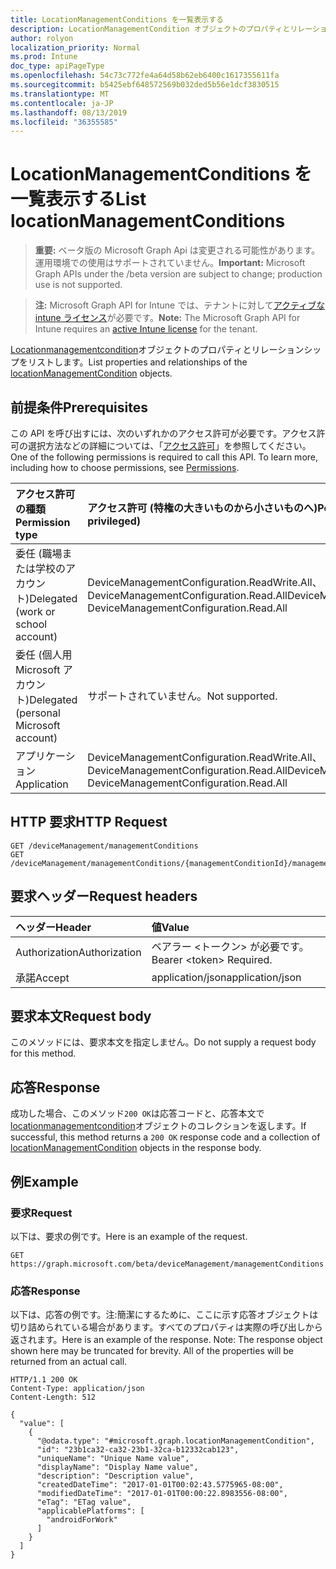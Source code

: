 ```yaml
---
title: LocationManagementConditions を一覧表示する
description: LocationManagementCondition オブジェクトのプロパティとリレーションシップをリストします。
author: rolyon
localization_priority: Normal
ms.prod: Intune
doc_type: apiPageType
ms.openlocfilehash: 54c73c772fe4a64d58b62eb6400c1617355611fa
ms.sourcegitcommit: b5425ebf648572569b032ded5b56e1dcf3830515
ms.translationtype: MT
ms.contentlocale: ja-JP
ms.lasthandoff: 08/13/2019
ms.locfileid: "36355585"
---
```

# <a name="list-locationmanagementconditions"></a><span data-ttu-id="bf5a7-103">LocationManagementConditions を一覧表示する</span><span class="sxs-lookup"><span data-stu-id="bf5a7-103">List locationManagementConditions</span></span>

> <span data-ttu-id="bf5a7-104">**重要:** ベータ版の Microsoft Graph Api は変更される可能性があります。運用環境での使用はサポートされていません。</span><span class="sxs-lookup"><span data-stu-id="bf5a7-104">**Important:** Microsoft Graph APIs under the /beta version are subject to change; production use is not supported.</span></span>

> <span data-ttu-id="bf5a7-105">**注:** Microsoft Graph API for Intune では、テナントに対して[アクティブな intune ライセンス](https://go.microsoft.com/fwlink/?linkid=839381)が必要です。</span><span class="sxs-lookup"><span data-stu-id="bf5a7-105">**Note:** The Microsoft Graph API for Intune requires an [active Intune license](https://go.microsoft.com/fwlink/?linkid=839381) for the tenant.</span></span>

<span data-ttu-id="bf5a7-106">[Locationmanagementcondition](../resources/intune-fencing-locationmanagementcondition.md)オブジェクトのプロパティとリレーションシップをリストします。</span><span class="sxs-lookup"><span data-stu-id="bf5a7-106">List properties and relationships of the [locationManagementCondition](../resources/intune-fencing-locationmanagementcondition.md) objects.</span></span>

## <a name="prerequisites"></a><span data-ttu-id="bf5a7-107">前提条件</span><span class="sxs-lookup"><span data-stu-id="bf5a7-107">Prerequisites</span></span>
<span data-ttu-id="bf5a7-p101">この API を呼び出すには、次のいずれかのアクセス許可が必要です。アクセス許可の選択方法などの詳細については、「[アクセス許可](/graph/permissions-reference)」を参照してください。</span><span class="sxs-lookup"><span data-stu-id="bf5a7-p101">One of the following permissions is required to call this API. To learn more, including how to choose permissions, see [Permissions](/graph/permissions-reference).</span></span>

|<span data-ttu-id="bf5a7-110">アクセス許可の種類</span><span class="sxs-lookup"><span data-stu-id="bf5a7-110">Permission type</span></span>|<span data-ttu-id="bf5a7-111">アクセス許可 (特権の大きいものから小さいものへ)</span><span class="sxs-lookup"><span data-stu-id="bf5a7-111">Permissions (from most to least privileged)</span></span>|
|:---|:---|
|<span data-ttu-id="bf5a7-112">委任 (職場または学校のアカウント)</span><span class="sxs-lookup"><span data-stu-id="bf5a7-112">Delegated (work or school account)</span></span>|<span data-ttu-id="bf5a7-113">DeviceManagementConfiguration.ReadWrite.All、DeviceManagementConfiguration.Read.All</span><span class="sxs-lookup"><span data-stu-id="bf5a7-113">DeviceManagementConfiguration.ReadWrite.All, DeviceManagementConfiguration.Read.All</span></span>|
|<span data-ttu-id="bf5a7-114">委任 (個人用 Microsoft アカウント)</span><span class="sxs-lookup"><span data-stu-id="bf5a7-114">Delegated (personal Microsoft account)</span></span>|<span data-ttu-id="bf5a7-115">サポートされていません。</span><span class="sxs-lookup"><span data-stu-id="bf5a7-115">Not supported.</span></span>|
|<span data-ttu-id="bf5a7-116">アプリケーション</span><span class="sxs-lookup"><span data-stu-id="bf5a7-116">Application</span></span>|<span data-ttu-id="bf5a7-117">DeviceManagementConfiguration.ReadWrite.All、DeviceManagementConfiguration.Read.All</span><span class="sxs-lookup"><span data-stu-id="bf5a7-117">DeviceManagementConfiguration.ReadWrite.All, DeviceManagementConfiguration.Read.All</span></span>|

## <a name="http-request"></a><span data-ttu-id="bf5a7-118">HTTP 要求</span><span class="sxs-lookup"><span data-stu-id="bf5a7-118">HTTP Request</span></span>
<!-- {
  "blockType": "ignored"
}
-->
``` http
GET /deviceManagement/managementConditions
GET /deviceManagement/managementConditions/{managementConditionId}/managementConditionStatements/{managementConditionStatementId}/managementConditions
```

## <a name="request-headers"></a><span data-ttu-id="bf5a7-119">要求ヘッダー</span><span class="sxs-lookup"><span data-stu-id="bf5a7-119">Request headers</span></span>
|<span data-ttu-id="bf5a7-120">ヘッダー</span><span class="sxs-lookup"><span data-stu-id="bf5a7-120">Header</span></span>|<span data-ttu-id="bf5a7-121">値</span><span class="sxs-lookup"><span data-stu-id="bf5a7-121">Value</span></span>|
|:---|:---|
|<span data-ttu-id="bf5a7-122">Authorization</span><span class="sxs-lookup"><span data-stu-id="bf5a7-122">Authorization</span></span>|<span data-ttu-id="bf5a7-123">ベアラー &lt;トークン&gt; が必要です。</span><span class="sxs-lookup"><span data-stu-id="bf5a7-123">Bearer &lt;token&gt; Required.</span></span>|
|<span data-ttu-id="bf5a7-124">承諾</span><span class="sxs-lookup"><span data-stu-id="bf5a7-124">Accept</span></span>|<span data-ttu-id="bf5a7-125">application/json</span><span class="sxs-lookup"><span data-stu-id="bf5a7-125">application/json</span></span>|

## <a name="request-body"></a><span data-ttu-id="bf5a7-126">要求本文</span><span class="sxs-lookup"><span data-stu-id="bf5a7-126">Request body</span></span>
<span data-ttu-id="bf5a7-127">このメソッドには、要求本文を指定しません。</span><span class="sxs-lookup"><span data-stu-id="bf5a7-127">Do not supply a request body for this method.</span></span>

## <a name="response"></a><span data-ttu-id="bf5a7-128">応答</span><span class="sxs-lookup"><span data-stu-id="bf5a7-128">Response</span></span>
<span data-ttu-id="bf5a7-129">成功した場合、このメソッド`200 OK`は応答コードと、応答本文で[locationmanagementcondition](../resources/intune-fencing-locationmanagementcondition.md)オブジェクトのコレクションを返します。</span><span class="sxs-lookup"><span data-stu-id="bf5a7-129">If successful, this method returns a `200 OK` response code and a collection of [locationManagementCondition](../resources/intune-fencing-locationmanagementcondition.md) objects in the response body.</span></span>

## <a name="example"></a><span data-ttu-id="bf5a7-130">例</span><span class="sxs-lookup"><span data-stu-id="bf5a7-130">Example</span></span>

### <a name="request"></a><span data-ttu-id="bf5a7-131">要求</span><span class="sxs-lookup"><span data-stu-id="bf5a7-131">Request</span></span>
<span data-ttu-id="bf5a7-132">以下は、要求の例です。</span><span class="sxs-lookup"><span data-stu-id="bf5a7-132">Here is an example of the request.</span></span>
``` http
GET https://graph.microsoft.com/beta/deviceManagement/managementConditions
```

### <a name="response"></a><span data-ttu-id="bf5a7-133">応答</span><span class="sxs-lookup"><span data-stu-id="bf5a7-133">Response</span></span>
<span data-ttu-id="bf5a7-p102">以下は、応答の例です。注:簡潔にするために、ここに示す応答オブジェクトは切り詰められている場合があります。すべてのプロパティは実際の呼び出しから返されます。</span><span class="sxs-lookup"><span data-stu-id="bf5a7-p102">Here is an example of the response. Note: The response object shown here may be truncated for brevity. All of the properties will be returned from an actual call.</span></span>
``` http
HTTP/1.1 200 OK
Content-Type: application/json
Content-Length: 512

{
  "value": [
    {
      "@odata.type": "#microsoft.graph.locationManagementCondition",
      "id": "23b1ca32-ca32-23b1-32ca-b12332cab123",
      "uniqueName": "Unique Name value",
      "displayName": "Display Name value",
      "description": "Description value",
      "createdDateTime": "2017-01-01T00:02:43.5775965-08:00",
      "modifiedDateTime": "2017-01-01T00:00:22.8983556-08:00",
      "eTag": "ETag value",
      "applicablePlatforms": [
        "androidForWork"
      ]
    }
  ]
}
```






